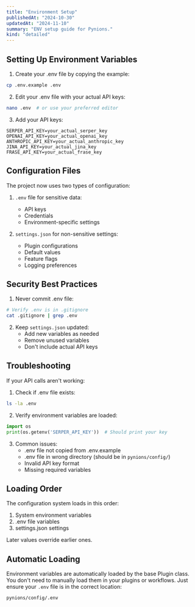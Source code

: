 ```yaml
---
title: "Environment Setup"
publishedAt: "2024-10-30"
updatedAt: "2024-11-10"
summary: "ENV setup guide for Pynions."
kind: "detailed"
---
```


## Setting Up Environment Variables

1. Create your .env file by copying the example:

```bash
cp .env.example .env
```

2. Edit your .env file with your actual API keys:

```bash
nano .env  # or use your preferred editor
```

3. Add your API keys:

```
SERPER_API_KEY=your_actual_serper_key
OPENAI_API_KEY=your_actual_openai_key
ANTHROPIC_API_KEY=your_actual_anthropic_key
JINA_API_KEY=your_actual_jina_key
FRASE_API_KEY=your_actual_frase_key
```

## Configuration Files

The project now uses two types of configuration:

1. `.env` file for sensitive data:

   - API keys
   - Credentials
   - Environment-specific settings

2. `settings.json` for non-sensitive settings:
   - Plugin configurations
   - Default values
   - Feature flags
   - Logging preferences

## Security Best Practices

1. Never commit .env file:

```bash
# Verify .env is in .gitignore
cat .gitignore | grep .env
```

2. Keep `settings.json` updated:
   - Add new variables as needed
   - Remove unused variables
   - Don't include actual API keys

## Troubleshooting

If your API calls aren't working:

1. Check if .env file exists:

```bash
ls -la .env
```

2. Verify environment variables are loaded:

```python
import os
print(os.getenv('SERPER_API_KEY'))  # Should print your key
```

3. Common issues:
   - .env file not copied from .env.example
   - .env file in wrong directory (should be in `pynions/config/`)
   - Invalid API key format
   - Missing required variables

## Loading Order

The configuration system loads in this order:

1. System environment variables
2. .env file variables
3. settings.json settings

Later values override earlier ones.

## Automatic Loading

Environment variables are automatically loaded by the base Plugin class. You don't need to manually load them in your plugins or workflows. Just ensure your `.env` file is in the correct location:

```bash
pynions/config/.env
```
